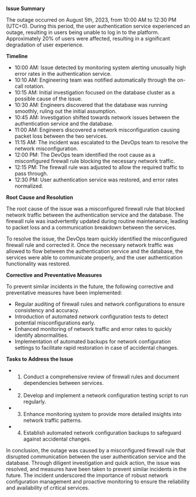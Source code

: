 
**Issue Summary**

The outage occurred on August 5th, 2023, from 10:00 AM to 12:30 PM (UTC+0). During this period, the user authentication 
service experienced an outage, resulting in users being unable to log in to the platform. Approximately 20% of users 
were affected, resulting in a significant degradation of user experience.

**Timeline**

* 10:00 AM: Issue detected by monitoring system alerting unusually high error rates in the authentication service.
* 10:10 AM: Engineering team was notified automatically through the on-call rotation.
* 10:15 AM: Initial investigation focused on the database cluster as a possible cause of the issue.
* 10:30 AM: Engineers discovered that the database was running smoothly, ruling out the initial   assumption.
* 10:45 AM: Investigation shifted towards network issues between the authentication service and the database.
* 11:00 AM: Engineers discovered a network misconfiguration causing packet loss between the two services.
* 11:15 AM: The incident was escalated to the DevOps team to resolve the network misconfiguration.
* 12:00 PM: The DevOps team identified the root cause as a misconfigured firewall rule blocking the necessary network traffic.
* 12:15 PM: The firewall rule was adjusted to allow the required traffic to pass through.
* 12:30 PM: User authentication service was restored, and error rates normalized.
  
**Root Cause and Resolution**
  
The root cause of the issue was a misconfigured firewall rule that blocked network traffic between the authentication service
and the database. The firewall rule was inadvertently updated during routine maintenance, leading to packet loss and a 
communication breakdown between the services.

To resolve the issue, the DevOps team quickly identified the misconfigured firewall rule and corrected it. 
Once the necessary network traffic was allowed to flow between the authentication service and the database,
the services were able to communicate properly, and the user authentication functionality was restored.

**Corrective and Preventative Measures**

To prevent similar incidents in the future, the following corrective and preventative measures have been implemented:
* Regular auditing of firewall rules and network configurations to ensure consistency and accuracy.
* Introduction of automated network configuration tests to detect potential misconfigurations early.
* Enhanced monitoring of network traffic and error rates to quickly identify abnormalities.
* Implementation of automated backups for network configuration settings to facilitate rapid restoration in case of accidental changes.
  
**Tasks to Address the Issue**

* 1.	Conduct a comprehensive review of firewall rules and document dependencies between services.
* 2.	Develop and implement a network configuration testing script to run regularly.
* 3.	Enhance monitoring system to provide more detailed insights into network traffic patterns.
* 4.	Establish automated network configuration backups to safeguard against accidental changes.

In conclusion, the outage was caused by a misconfigured firewall rule that disrupted communication between the user 
authentication service and the database. Through diligent investigation and quick action, the issue was resolved, 
and measures have been taken to prevent similar incidents in the future. The incident underscored the importance of 
robust network configuration management and proactive monitoring to ensure the reliability and availability of critical services.
